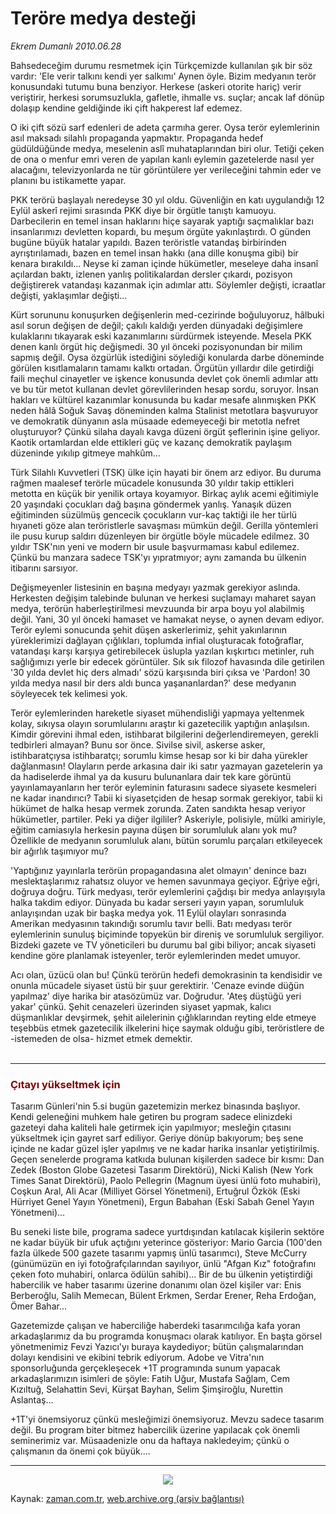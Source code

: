 # Teröre medya desteği

*Ekrem Dumanlı 2010.06.28*

<td class="columnist-detail">
<p>Bahsedeceğim durumu resmetmek için Türkçemizde kullanılan şık bir söz vardır: 'Ele verir talkını kendi yer salkımı' Aynen öyle. Bizim medyanın terör konusundaki tutumu buna benziyor. Herkese (askeri otorite hariç) verir veriştirir, herkesi sorumsuzlukla, gafletle, ihmalle vs. suçlar; ancak laf dönüp dolaşıp kendine geldiğinde iki çift hakperest laf edemez.</p>
<p>
<div id="haberMetinDiv">
<p>O iki çift sözü sarf edenleri de adeta çarmıha gerer. Oysa terör eylemlerinin asıl maksadı silahlı propaganda yapmaktır. Propaganda hedef güdüldüğünde medya, meselenin aslî muhataplarından biri olur. Tetiği çeken de ona o menfur emri veren de yapılan kanlı eylemin gazetelerde nasıl yer alacağını, televizyonlarda ne tür görüntülere yer verileceğini tahmin eder ve planını bu istikamette yapar. 
<p>PKK terörü başlayalı neredeyse 30 yıl oldu. Güvenliğin en katı uygulandığı 12 Eylül askerî rejimi sırasında PKK diye bir örgütle tanıştı kamuoyu. Darbecilerin en temel insan haklarını hiçe sayarak yaptığı saçmalıklar bazı insanlarımızı devletten kopardı, bu meşum örgüte yakınlaştırdı. O günden bugüne büyük hatalar yapıldı. Bazen teröristle vatandaş birbirinden ayrıştırılamadı, bazen en temel insan hakkı (ana dille konuşma gibi) bir kenara bırakıldı... Neyse ki zaman içinde hükümetler, meseleye daha insanî açılardan baktı, izlenen yanlış politikalardan dersler çıkardı, pozisyon değiştirerek vatandaşı kazanmak için adımlar attı. Söylemler değişti, icraatlar değişti, yaklaşımlar değişti...
<p>Kürt sorununu konuşurken değişenlerin med-cezirinde boğuluyoruz, hâlbuki asıl sorun değişen de değil; çakılı kaldığı yerden dünyadaki değişimlere kulaklarını tıkayarak eski kazanımlarını sürdürmek isteyende. Mesela PKK denen kanlı örgüt hiç değişmedi. 30 yıl önceki pozisyonundan bir milim sapmış değil. Oysa özgürlük istediğini söylediği konularda darbe döneminde görülen kısıtlamaların tamamı kalktı ortadan. Örgütün yıllardır dile getirdiği faili meçhul cinayetler ve işkence konusunda devlet çok önemli adımlar attı ve bu tür metot kullanan devlet görevlilerinden hesap sordu, soruyor. İnsan hakları ve kültürel kazanımlar konusunda bu kadar mesafe alınmışken PKK neden hâlâ Soğuk Savaş döneminden kalma Stalinist metotlara başvuruyor ve demokratik dünyanın asla müsaade edemeyeceği bir metotla nefret oluşturuyor? Çünkü silaha dayalı kavga düzeni örgüt şeflerinin işine geliyor. Kaotik ortamlardan elde ettikleri güç ve kazanç demokratik paylaşım düzeninde yıkılıp gitmeye mahkûm...
<p>Türk Silahlı Kuvvetleri (TSK) ülke için hayati bir önem arz ediyor. Bu duruma rağmen maalesef terörle mücadele konusunda 30 yıldır takip ettikleri metotta en küçük bir yenilik ortaya koyamıyor. Birkaç aylık acemi eğitimiyle 20 yaşındaki çocukları dağ başına göndermek yanlış. Yanaşık düzen eğitiminden süzülmüş gencecik çocukların vur-kaç taktiği ile her türlü hıyaneti göze alan teröristlerle savaşması mümkün değil. Gerilla yöntemleri ile pusu kurup saldırı düzenleyen bir örgütle böyle mücadele edilmez. 30 yıldır TSK'nın yeni ve modern bir usule başvurmaması kabul edilemez. Çünkü bu manzara sadece TSK'yı yıpratmıyor; aynı zamanda bu ülkenin itibarını sarsıyor.
<p>Değişmeyenler listesinin en başına medyayı yazmak gerekiyor aslında. Herkesten değişim talebinde bulunan ve herkesi suçlamayı maharet sayan medya, terörün haberleştirilmesi mevzuunda bir arpa boyu yol alabilmiş değil. Yani, 30 yıl önceki hamaset ve hamakat neyse, o aynen devam ediyor. Terör eylemi sonucunda şehit düşen askerlerimiz, şehit yakınlarının yüreklerimizi dağlayan çığlıkları, toplumda infial oluşturacak fotoğraflar, vatandaşı karşı karşıya getirebilecek üslupla yazılan kışkırtıcı metinler, ruh sağlığımızı yerle bir edecek görüntüler. Sık sık filozof havasında dile getirilen '30 yılda devlet hiç ders almadı' sözü karşısında biri çıksa ve 'Pardon! 30 yılda medya nasıl bir ders aldı bunca yaşananlardan?' dese medyanın söyleyecek tek kelimesi yok.
<p>Terör eylemlerinden hareketle siyaset mühendisliği yapmaya yeltenmek kolay, sıkıysa olayın sorumlularını araştır ki gazetecilik yaptığın anlaşılsın. Kimdir görevini ihmal eden, istihbarat bilgilerini değerlendiremeyen, gerekli tedbirleri almayan? Bunu sor önce. Sivilse sivil, askerse asker, istihbaratçıysa istihbaratçı; sorumlu kimse hesap sor ki bir daha yürekler dağlanmasın! Olayların perde arkasına dair iki satır yazmayan gazetelerin ya da hadiselerde ihmal ya da kusuru bulunanlara dair tek kare görüntü yayınlamayanların her terör eyleminin faturasını sadece siyasete kesmeleri ne kadar inandırıcı? Tabii ki siyasetçiden de hesap sormak gerekiyor, tabii ki hükümet de halka hesap vermek zorunda. Zaten sandıkta hesap veriyor hükümetler, partiler. Peki ya diğer ilgililer? Askeriyle, polisiyle, mülki amiriyle, eğitim camiasıyla herkesin payına düşen bir sorumluluk alanı yok mu? Özellikle de medyanın sorumluluk alanı, bütün sorumlu parçaları etkileyecek bir ağırlık taşımıyor mu?
<p>'Yaptığınız yayınlarla terörün propagandasına alet olmayın' denince bazı meslektaşlarımız rahatsız oluyor ve hemen savunmaya geçiyor. Eğriye eğri, doğruya doğru. Türk medyası, terör eylemlerini çağdışı bir medya anlayışıyla halka takdim ediyor. Dünyada bu kadar serseri yayın yapan, sorumluluk anlayışından uzak bir başka medya yok. 11 Eylül olayları sonrasında Amerikan medyasının takındığı sorumlu tavır belli. Batı medyası terör eylemlerinin sunuluş biçiminde topyekün bir direniş ve sorumluluk sergiliyor. Bizdeki gazete ve TV yöneticileri bu durumu bal gibi biliyor; ancak siyaseti kendine göre planlamak isteyenler, terör eylemlerinden medet umuyor.
<p>Acı olan, üzücü olan bu! Çünkü terörün hedefi demokrasinin ta kendisidir ve onunla mücadele siyaset üstü bir şuur gerektirir. 'Cenaze evinde düğün yapılmaz' diye harika bir atasözümüz var. Doğrudur. 'Ateş düştüğü yeri yakar' çünkü. Şehit cenazeleri üzerinden siyaset yapmak, kalıcı düşmanlıklar devşirmek, şehit ailelerinin çığlıklarından reyting elde etmeye teşebbüs etmek gazetecilik ilkelerini hiçe saymak olduğu gibi, teröristlere de -istemeden de olsa- hizmet etmek demektir. 
<br/>
 <hr/>
<h3><font color="#800000">Çıtayı yükseltmek için
</font></h3>
<p>Tasarım Günleri'nin 5.si bugün gazetemizin merkez binasında başlıyor. Kendi geleneğini muhkem hale getiren bu program sadece elinizdeki gazeteyi daha kaliteli hale getirmek için yapılmıyor; mesleğin çıtasını yükseltmek için gayret sarf ediliyor. Geriye dönüp bakıyorum; beş sene içinde ne kadar güzel işler yapılmış ve ne kadar harika insanlar yetiştirilmiş. Geçen senelerde programa katkıda bulunan kişilerden sadece bir kısmı: Dan Zedek (Boston Globe Gazetesi Tasarım Direktörü), Nicki Kalish (New York Times Sanat Direktörü), Paolo Pellegrin (Magnum üyesi ünlü foto muhabiri), Coşkun Aral, Ali Acar (Milliyet Görsel Yönetmeni), Ertuğrul Özkök (Eski Hürriyet Genel Yayın Yönetmeni), Ergun Babahan (Eski Sabah Genel Yayın Yönetmeni)...
<p>Bu seneki liste bile, programa sadece yurtdışından katılacak kişilerin sektöre ne kadar büyük bir ufuk açtığını yeterince gösteriyor: Mario Garcia (100'den fazla ülkede 500 gazete tasarımı yapmış ünlü tasarımcı), Steve McCurry (günümüzün en iyi fotoğrafçılarından sayılıyor, ünlü "Afgan Kız" fotoğrafını çeken foto muhabiri, onlarca ödülün sahibi)... Bir de bu ülkenin yetiştirdiği habercilik ve haber tasarımı üzerine donanımı olan özel kişiler var: Enis Berberoğlu, Salih Memecan, Bülent Erkmen, Serdar Erener, Reha Erdoğan, Ömer Bahar...
<p>Gazetemizde çalışan ve haberciliğe haberdeki tasarımcılığa kafa yoran arkadaşlarımız da bu programda konuşmacı olarak katılıyor. En başta görsel yönetmenimiz Fevzi Yazıcı'yı buraya kaydediyor; bütün çalışmalarından dolayı kendisini ve ekibini tebrik ediyorum. Adobe ve Vitra'nın sponsorluğunda gerçekleşecek +1T programında sunum yapacak arkadaşlarımızın isimleri de şöyle: Fatih Uğur, Mustafa Sağlam, Cem Kızıltuğ, Selahattin Sevi, Kürşat Bayhan, Selim Şimşiroğlu, Nurettin Aslantaş...
<p>+1T'yi önemsiyoruz çünkü mesleğimizi önemsiyoruz. Mevzu sadece tasarım değil. Bu program biter bitmez habercilik üzerine yapılacak çok önemli seminerimiz var. Müsaadenizle onu da haftaya nakledeyim; çünkü o çalışmanın da önemi çok büyük....
<p>
<hr/>
<p>
<p align="center"><img border="0" src="http://web.archive.org/web/20110105004333im_/http://medya.zaman.com.tr/2010/06/28/tiraj.png"/>
</p></p></p></p></p></p></p></p></p></p></p></p></p></p></p></div>
</p>
<a href="http://web.archive.org/web/20110105004333/mailto:e.dumanli@zaman.com.tr">
</a></td>

Kaynak: [zaman.com.tr](http://zaman.com.tr/yazar.do?yazino=1000235), [web.archive.org (arşiv bağlantısı)](http://web.archive.org/web/20110105004333/http://www.zaman.com.tr/yazar.do?yazino=1000235)
